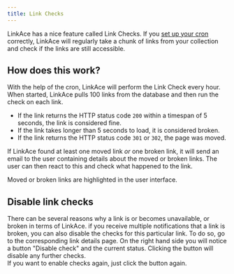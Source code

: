 ```yaml
---
title: Link Checks
---
```


LinkAce has a nice feature called Link Checks. If you [set up your cron](/docs/v1/configuration/system-settings) 
correctly, LinkAce will regularly take a chunk of links from your collection and check if the links are still 
accessible.

## How does this work?

With the help of the cron, LinkAce will perform the Link Check every hour. When started, LinkAce pulls 100 links
from the database and then run the check on each link.

* If the link returns the HTTP status code `200` within a timespan of 5 seconds, the link is considered fine.
* If the link takes longer than 5 seconds to load, it is considered broken.
* If the link returns the HTTP status code `301` or `302`, the page was moved.

If LinkAce found at least one moved link *or* one broken link, it will send an email to the user containing details
about the moved or broken links. The user can then react to this and check what happened to the link.

Moved or broken links are highlighted in the user interface.

## Disable link checks

There can be several reasons why a link is or becomes unavailable, or broken in terms of LinkAce. if you receive 
multiple notifications that a link is broken, you can also disable the checks for this particular link. To do so,
go to the corresponding link details page. On the right hand side you will notice a button "Disable check" and the
current status. Clicking the button will disable any further checks.  
If you want to enable checks again, just click the button again.
